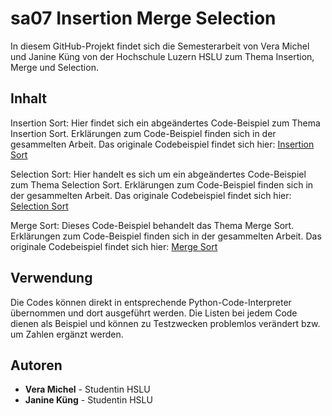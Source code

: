 # sa07 Insertion Merge Selection
In diesem GitHub-Projekt findet sich die Semesterarbeit von Vera Michel und Janine Küng von der Hochschule Luzern HSLU zum Thema Insertion, Merge und Selection. 

## Inhalt
Insertion Sort: Hier findet sich ein abgeändertes Code-Beispiel zum Thema Insertion Sort. Erklärungen zum Code-Beispiel finden sich in der gesammelten Arbeit. Das originale Codebeispiel findet sich hier: [Insertion Sort](http://interactivepython.org/courselib/static/pythonds/SortSearch/TheInsertionSort.html)

Selection Sort: Hier handelt es sich um ein abgeändertes Code-Beispiel zum Thema Selection Sort. Erklärungen zum Code-Beispiel finden sich in der gesammelten Arbeit. Das originale Codebeispiel findet sich hier: [Selection Sort](http://interactivepython.org/courselib/static/pythonds/SortSearch/TheSelectionSort.html?highlight=selection%20sort)

Merge Sort: Dieses Code-Beispiel behandelt das Thema Merge Sort. Erklärungen zum Code-Beispiel finden sich in der gesammelten Arbeit. Das originale Codebeispiel findet sich hier: [Merge Sort](http://interactivepython.org/courselib/static/pythonds/SortSearch/TheMergeSort.html?highlight=merge)

## Verwendung
Die Codes können direkt in entsprechende Python-Code-Interpreter übernommen und dort ausgeführt werden. Die Listen bei jedem Code dienen als Beispiel und können zu Testzwecken problemlos verändert bzw. um Zahlen ergänzt werden.  

## Autoren
* **Vera Michel** - Studentin HSLU
* **Janine Küng** - Studentin HSLU


